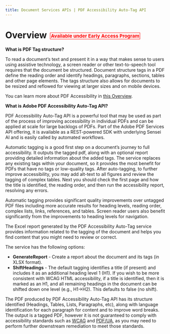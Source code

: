 ```yaml
---
title: Document Services APIs | PDF Accessibility Auto-Tag API
---
```

# <h1>Overview<span style="color:red;font-size:15px;margin-left:10px;vertical-align:middle;border:1px solid;padding-left:2px;padding-right:2px"><b>Available under Early Access Program</b></span></h1>
<p>

**What is PDF Tag structure?**

To read a document’s text and present it in a way that makes sense to users using assistive technology, a screen reader 
or other text-to-speech tool requires that the document be structured. Document structure tags in a PDF define the 
reading order and identify headings, paragraphs, sections, tables and other page elements. The tags structure also 
allows for documents to be resized and reflowed for viewing at larger sizes and on mobile devices.

You can learn more about PDF Accessibility in [this Overview](https://www.adobe.com/accessibility/pdf/pdf-accessibility-overview.html).


**What is Adobe PDF Accessibility Auto-Tag API?**

PDF Accessibility Auto-Tag API is a powerful tool that may be used as part of the process of improving accessibility in 
individual PDFs and can be applied at scale for large backlogs of PDFs. Part of the Adobe PDF Services API offering, it 
is available as a REST-powered SDK with underlying Sensei AI and is easily called by automated workflows.

Automatic tagging is a good first step on a document’s journey to full accessibility. It outputs the tagged pdf, along 
with an optional report providing detailed information about the added tags. The service replaces any existing tags 
within your document, so it provides the most benefit for PDFs that have no tags or low-quality tags. After 
auto-tagging, to further improve accessibility, you may add alt-text to all figures and review the tagging of complex 
tables. Next you should check the first page and how the title is identified, the reading order, and then run the 
accessibility report, resolving any errors.

Automatic tagging provides significant quality improvements over untagged PDF files including more accurate results for 
heading levels, reading order, complex lists, links, references, and tables. Screen reader users also benefit 
significantly from the improvements to heading levels for navigation.

The Excel report generated by the PDF Accessibility Auto-Tag service provides information related to the tagging of the 
document and helps you find content that you might need to review or correct.

The service has the following options:

- **GenerateReport** - Create a report about the document and its tags (in XLSX format).
- **ShiftHeadings** - The default tagging identifies a title (if present) and includes it as an additional heading level 1 (H1). If you wish to be more consistent with WCAG HTML accessibility, if a title is identified, then it is marked as an H1, and all remaining headings in the document can be shifted down one level (e.g., H1->H2). This defaults to false (no shift).

The PDF produced by PDF Accessibility Auto-Tag API has its structure identified (Headings, Tables, Lists, Paragraphs, 
etc), along with language identification for each paragraph for content and to improve word breaks. The output is a 
tagged PDF, however it is not guaranteed to comply with accessibility standards such as 
[WCAG](https://www.w3.org/WAI/standards-guidelines/wcag/) and [PDF/UA](https://www.pdfa.org/resource/iso-14289-pdfua/), 
as you may need to perform further downstream remediation to meet those standards.

</p>
